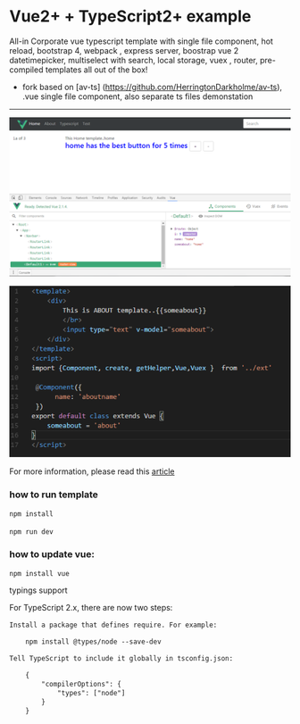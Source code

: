 #  Vue2+ + TypeScript2+ example 
 All-in Corporate vue typescript template with single file component, hot reload, bootstrap 4,  webpack , express server, 
 boostrap vue 2 datetimepicker, multiselect with search,
 local storage, vuex , router, pre-compiled templates all out of the box!

 - fork based on [av-ts] (https://github.com/HerringtonDarkholme/av-ts), .vue single file component, also separate ts files demonstation 

------
![screenshoot](capture.PNG)

![screenshot](screen1.png)

For more information, please read this [article](https://herringtondarkholme.github.io/2016/10/03/vue2-ts2/)

### how to run template
```
npm install 

npm run dev
```

### how to update vue:

```
npm install vue 
```

typings support

For TypeScript 2.x, there are now two steps:

    Install a package that defines require. For example:
```
    npm install @types/node --save-dev
```
    Tell TypeScript to include it globally in tsconfig.json:
```
    {
        "compilerOptions": {
            "types": ["node"]
        }
    }
```
